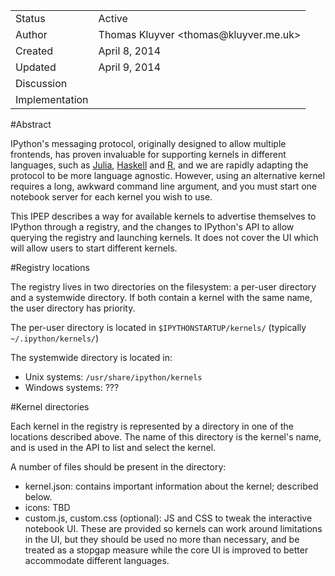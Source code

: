 <table>
<tr><td> Status </td><td> Active </td></tr>
<tr><td> Author </td><td> Thomas Kluyver &lt;thomas@kluyver.me.uk&gt;</td></tr>
<tr><td> Created </td><td> April 8, 2014</td></tr>
<tr><td> Updated </td><td> April 9, 2014</td></tr>
<tr><td> Discussion </td><td>  </td></tr>
<tr><td> Implementation </td><td>  </td></tr>
</table>

#Abstract

IPython's messaging protocol, originally designed to allow multiple frontends, has proven invaluable for supporting kernels in different languages, such as [Julia](https://github.com/JuliaLang/IJulia.jl), [Haskell](https://github.com/gibiansky/IHaskell) and [R](https://github.com/takluyver/IRkernel/), and we are rapidly adapting the protocol to be more language agnostic. However, using an alternative kernel requires a long, awkward command line argument, and you must start one notebook server for each kernel you wish to use.

This IPEP describes a way for available kernels to advertise themselves to IPython through a registry, and the changes to IPython's API to allow querying the registry and launching kernels. It does not cover the UI which will allow users to start different kernels.

#Registry locations

The registry lives in two directories on the filesystem: a per-user directory and a systemwide directory. If both contain a kernel with the same name, the user directory has priority.

The per-user directory is located in `$IPYTHONSTARTUP/kernels/` (typically `~/.ipython/kernels/`)

The systemwide directory is located in:
* Unix systems: `/usr/share/ipython/kernels`
* Windows systems: ???

#Kernel directories

Each kernel in the registry is represented by a directory in one of the locations described above. The name of this directory is the kernel's name, and is used in the API to list and select the kernel.

A number of files should be present in the directory:

* kernel.json: contains important information about the kernel; described below.
* icons: TBD
* custom.js, custom.css (optional): JS and CSS to tweak the interactive notebook UI. These are provided so kernels can work around limitations in the UI, but they should be used no more than necessary, and be treated as a stopgap measure while the core UI is improved to better accommodate different languages.